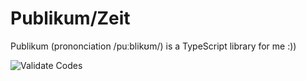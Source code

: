 # Publikum/Zeit

Publikum (prononciation /puːblikʊm/) is a TypeScript library for me :))

![Validate Codes](https://github.com/jamashita/publikum/workflows/Validate%20Codes/badge.svg)